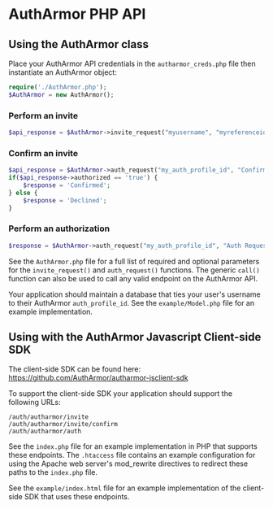 # AuthArmor PHP API

## Using the AuthArmor class

Place your AuthArmor API credentials in the `autharmor_creds.php` file then instantiate an AuthArmor object:

```php
require('./AuthArmor.php');
$AuthArmor = new AuthArmor();
```

### Perform an invite

```php
$api_response = $AuthArmor->invite_request("myusername", "myreferenceid");
```

### Confirm an invite

```php
$api_response = $AuthArmor->auth_request("my_auth_profile_id", "Confirm Setup", "Please confirm setup has worked");
if($api_response->authorized == 'true') {
    $response = 'Confirmed';
} else {
    $response = 'Declined';
}
```

### Perform an authorization

```php
$response = $AuthArmor->auth_request("my_auth_profile_id", "Auth Request", "Requesting authorization for mysite.com");
```

See the `AuthArmor.php` file for a full list of required and optional parameters for the `invite_request()` and `auth_request()` functions. The generic `call()` function can also be used to call any valid endpoint on the AuthArmor API.

Your application should maintain a database that ties your user's username to their AuthArmor `auth_profile_id`. See the `example/Model.php` file for an example implementation.

## Using with the AuthArmor Javascript Client-side SDK

The client-side SDK can be found here:
https://github.com/AuthArmor/autharmor-jsclient-sdk

To support the client-side SDK your application should support the following URLs:

```
/auth/autharmor/invite
/auth/autharmor/invite/confirm
/auth/autharmor/auth
```

See the `index.php` file for an example implementation in PHP that supports these endpoints. The `.htaccess` file contains an example configuration for using the Apache web server's mod_rewrite directives to redirect these paths to the `index.php` file.

See the `example/index.html` file for an example implementation of the client-side SDK that uses these endpoints.

